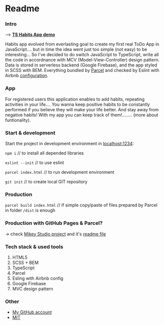 
# Readme

### Intro

--> [**TS Habits App demo**](https://daxtersky.github.io/ts-habits-app/)

Habits app evolved from everlasting goal to create my first real ToDo App in JavaScript.... but in time the idea went just too simple (not easy) to be interesting... So I've decided to do switch JavaScript to TypeScript, write all the code in accordnance with MCV (Model-View-Controller) design pattern. Data is stored in serverless backend (Google Firebase), and the app styled in SCSS with BEM. Everything bundled by [Parcel](https://parceljs.org/) and checked by Eslint with Airbnb [configuration](https://www.npmjs.com/package/eslint-config-airbnb).

### App

For registered users this application enables to add habits, repeating activities in your life.... You wanna keep positive habits to be constantly performed if you believe they will make your life better. And stay away from negative habits! With my app you can keep track of them!........ (more about funtionality).

### Start & development

Start the project in development environment in [localhost:1234](http://localhost:1234):

  ```npm i``` // to install all depended libraries

  ```eslint --init``` // to use eslint

  ```parcel index.html``` // to run development environment

  ```git init``` // to create local GIT repository

### Production

```parcel build index.html``` // if simple copy/paste of files prepared by Parcel in folder `/dist` is enough

### Production with GitHub Pages & Parcel?

-> check [Mikey Studio project](https://github.com/daxtersky/mikey-studio) and it's [readme file](https://github.com/daxtersky/mikey-studio/blob/master/README-GITHUB-PARCEL.md)

### Tech stack & used tools

1. HTML5
1. SCSS + BEM
1. TypeScript
1. Parcel
1. Esling with Airbnb config
1. Google Firebase
1. MVC design pattern

### Other

* [My GitHub account](https://github.com/daxtersky)
* [MIT](https://choosealicense.com/licenses/mit/)
